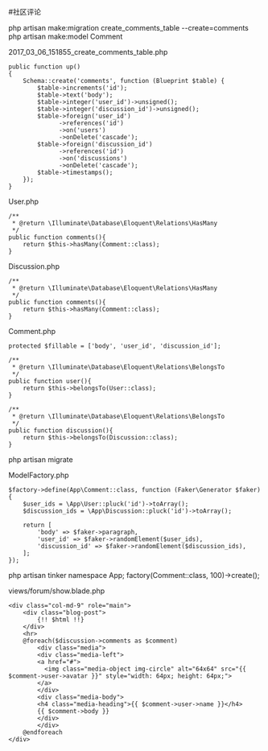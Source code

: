 #社区评论

php artisan make:migration create_comments_table --create=comments
php artisan make:model Comment

2017_03_06_151855_create_comments_table.php
```
public function up()
{
    Schema::create('comments', function (Blueprint $table) {
        $table->increments('id');
        $table->text('body');
        $table->integer('user_id')->unsigned();
        $table->integer('discussion_id')->unsigned();
        $table->foreign('user_id')
              ->references('id')
              ->on('users')
              ->onDelete('cascade');
        $table->foreign('discussion_id')
              ->references('id')
              ->on('discussions')
              ->onDelete('cascade');
        $table->timestamps();
    });
}
```

User.php
```
/**
 * @return \Illuminate\Database\Eloquent\Relations\HasMany
 */
public function comments(){
    return $this->hasMany(Comment::class);
}
```

Discussion.php
```
/**
 * @return \Illuminate\Database\Eloquent\Relations\HasMany
 */
public function comments(){
    return $this->hasMany(Comment::class);
}
```

Comment.php
```
protected $fillable = ['body', 'user_id', 'discussion_id'];

/**
 * @return \Illuminate\Database\Eloquent\Relations\BelongsTo
 */
public function user(){
    return $this->belongsTo(User::class);
}

/**
 * @return \Illuminate\Database\Eloquent\Relations\BelongsTo
 */
public function discussion(){
    return $this->belongsTo(Discussion::class);
}
```

php artisan migrate

ModelFactory.php
```
$factory->define(App\Comment::class, function (Faker\Generator $faker) {
    $user_ids = \App\User::pluck('id')->toArray();
    $discussion_ids = \App\Discussion::pluck('id')->toArray();

    return [
        'body' => $faker->paragraph,
        'user_id' => $faker->randomElement($user_ids),
        'discussion_id' => $faker->randomElement($discussion_ids),
    ];
});
```

php artisan tinker
namespace App;
factory(Comment::class, 100)->create();

views/forum/show.blade.php
```
<div class="col-md-9" role="main">
    <div class="blog-post">
        {!! $html !!}
    </div>
    <hr>
    @foreach($discussion->comments as $comment)
        <div class="media">
        <div class="media-left">
        <a href="#">
          <img class="media-object img-circle" alt="64x64" src="{{ $comment->user->avatar }}" style="width: 64px; height: 64px;">
        </a>
        </div>
        <div class="media-body">
        <h4 class="media-heading">{{ $comment->user->name }}</h4>
        {{ $comment->body }}
        </div>
        </div>
    @endforeach
</div>
```

